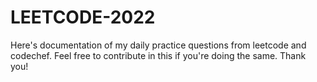 # LEETCODE-2022

Here's documentation of my daily practice questions from leetcode and codechef. Feel free to contribute in this if you're doing the same. Thank you! 
